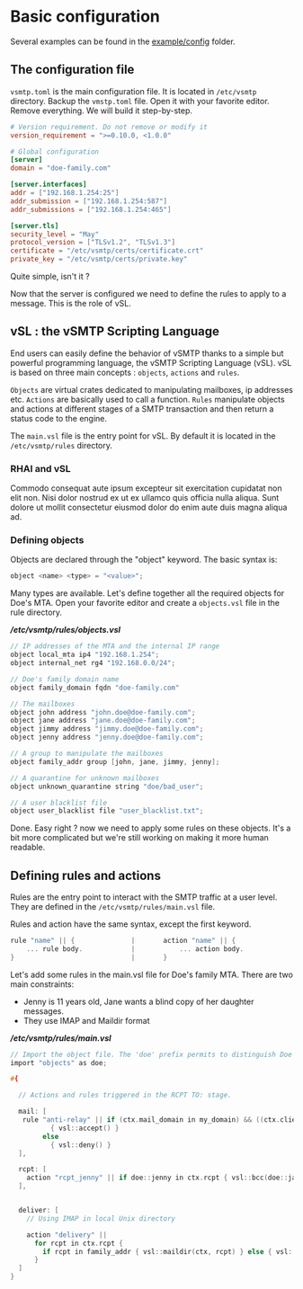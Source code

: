 # Basic configuration

Several examples can be found in the [example/config](https://github.com/viridIT/vSMTP/tree/main/examples/config) folder.

## The configuration file

`vsmtp.toml` is the main configuration file. It is located in `/etc/vsmtp` directory. Backup the `vmstp.toml` file. Open it with your favorite editor. Remove everything.
We will build it step-by-step.

```toml
# Version requirement. Do not remove or modify it 
version_requirement = ">=0.10.0, <1.0.0"  

# Global configuration
[server]
domain = "doe-family.com"         

[server.interfaces]
addr = ["192.168.1.254:25"]
addr_submission = ["192.168.1.254:587"]
addr_submissions = ["192.168.1.254:465"]

[server.tls]
security_level = "May"
protocol_version = ["TLSv1.2", "TLSv1.3"]
certificate = "/etc/vsmtp/certs/certificate.crt"
private_key = "/etc/vsmtp/certs/private.key"
```

Quite simple, isn't it ? 

Now that the server is configured we need to define the rules to apply to a message. This is the role of vSL.

## vSL : the vSMTP Scripting Language

End users can easily define the behavior of vSMTP thanks to a simple but powerful programming language, the vSMTP Scripting Language (vSL). vSL is based on three main concepts : `objects`, `actions` and `rules`.

`Objects` are virtual crates dedicated to manipulating mailboxes, ip addresses etc.
`Actions` are basically used to call a function.
`Rules` manipulate objects and actions at different stages of a SMTP transaction and then return a status code to the engine.

The `main.vsl` file is the entry point for vSL. By default it is located in the `/etc/vsmtp/rules` directory.

### RHAI and vSL

Commodo consequat aute ipsum excepteur sit exercitation cupidatat non elit non. Nisi dolor nostrud ex ut ex ullamco quis officia nulla aliqua. Sunt dolore ut mollit consectetur eiusmod dolor do enim aute duis magna aliqua ad.

### Defining objects

Objects are declared through the "object" keyword. The basic syntax is:

```c
object <name> <type> = "<value>";
```

Many types are available. Let's define together all the required objects for Doe's MTA.
Open your favorite editor and create a `objects.vsl` file in the rule directory.

___/etc/vsmtp/rules/objects.vsl___

```c
// IP addresses of the MTA and the internal IP range
object local_mta ip4 "192.168.1.254";
object internal_net rg4 "192.168.0.0/24";

// Doe's family domain name
object family_domain fqdn "doe-family.com"

// The mailboxes
object john address "john.doe@doe-family.com";
object jane address "jane.doe@doe-family.com";
object jimmy address "jimmy.doe@doe-family.com";
object jenny address "jenny.doe@doe-family.com";

// A group to manipulate the mailboxes
object family_addr group [john, jane, jimmy, jenny];

// A quarantine for unknown mailboxes
object unknown_quarantine string "doe/bad_user";

// A user blacklist file
object user_blacklist file "user_blacklist.txt";
```

Done. Easy right ? now we need to apply some rules on these objects. It's a bit more complicated but we're still working on making it more human readable.

## Defining rules and actions

Rules are the entry point to interact with the SMTP traffic at a user level. They are defined in the `/etc/vsmtp/rules/main.vsl` file.

Rules and action have the same syntax, except the first keyword.

```c
rule "name" || {              |       action "name" || {
    ... rule body.            |           ... action body.
}                             |       }
```

Let's add some rules in the main.vsl file for Doe's family MTA. There are two main constraints:

- Jenny is 11 years old, Jane wants a blind copy of her daughter messages.
- They use IMAP and Maildir format

___/etc/vsmtp/rules/main.vsl___

```c
// Import the object file. The 'doe' prefix permits to distinguish Doe's family objects from others.
import "objects" as doe;

#{

  // Actions and rules triggered in the RCPT TO: stage.

  mail: [
   rule "anti-relay" || if (ctx.mail_domain in my_domain) && ((ctx.client_ip in local_network) || (ctx.client.auth))
          { vsl::accept() }
        else
          { vsl::deny() }
  ],

  rcpt: [
    action "rcpt_jenny" || if doe::jenny in ctx.rcpt { vsl::bcc(doe::jane) },
  ],


  deliver: [
    // Using IMAP in local Unix directory

    action "delivery" || 
      for rcpt in ctx.rcpt {
        if rcpt in family_addr { vsl::maildir(ctx, rcpt) } else { vsl::deliver(ctx, rcpt) }
      }
  ]
}



```
